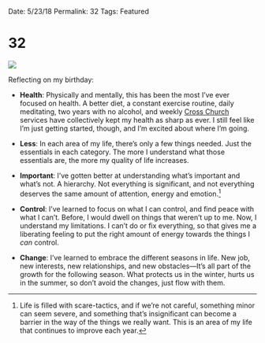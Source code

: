 Date: 5/23/18
Permalink: 32
Tags: Featured

# 32

![][image-1]

Reflecting on my birthday:

- **Health**: Physically and mentally, this has been the most I’ve ever focused on health. A better diet, a constant exercise routine, daily meditating, two years with no alcohol, and weekly [Cross Church][1] services have collectively kept my health as sharp as ever. I still feel like I’m just getting started, though, and I’m excited about where I’m going.

- **Less**: In each area of my life, there’s only a few things needed. Just the essentials in each category. The more I understand what those essentials are, the more my quality of life increases.

- **Important**: I’ve gotten better at understanding what’s important and what’s not. A hierarchy. Not everything is significant, and not everything deserves the same amount of attention, energy and emotion.[^1]

- **Control**: I’ve learned to focus on what I can control, and find peace with what I can’t. Before, I would dwell on things that weren’t up to me. Now, I understand my limitations. I can’t do or fix everything, so that gives me a liberating feeling to put the right amount of energy towards the things I *can* control.

- **Change**: I’ve learned to embrace the different seasons in life. New job, new interests, new relationships, and new obstacles—It’s all part of the growth for the following season. What protects us in the winter, hurts us in the summer, so don’t avoid the changes, just flow with them.

[^1]:	Life is filled with scare-tactics, and if we’re not careful, something minor can seem severe, and something that’s insignificant can become a barrier in the way of the things we really want. This is an area of my life that continues to improve each year.

[1]:	/cc3

[image-1]:	https://i.imgur.com/FCQfcq4.png